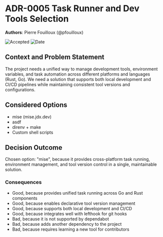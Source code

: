 # **ADR-0005** Task Runner and Dev Tools Selection

**Authors**: Pierre Fouilloux (@pfouilloux)

![Accepted](https://img.shields.io/badge/status-accepted-darkgreen) ![Date](https://img.shields.io/badge/Date-07_Feb_2025-lightblue)

## Context and Problem Statement

The project needs a unified way to manage development tools, environment variables, and task automation across different platforms and languages (Rust, Go). We need a solution that supports both local development and CI/CD pipelines while maintaining consistent tool versions and configurations.

## Considered Options

* mise (mise.jdx.dev)
* asdf
* direnv + make
* Custom shell scripts

## Decision Outcome

Chosen option: "mise", because it provides cross-platform task running, environment management, and tool version control in a single, maintainable solution.

### Consequences

* Good, because provides unified task running across Go and Rust components
* Good, because enables declarative tool version management
* Good, because supports both local development and CI/CD
* Good, because integrates well with lefthook for git hooks
* Bad, because it is not supported by dependabot
* Bad, because adds another dependency to the project
* Bad, because requires learning a new tool for contributors
